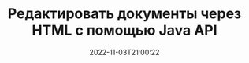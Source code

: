 ---
############################# Static ############################
layout: "product"
date: 2022-11-03T21:00:22
draft: false

product: "Editor"
product_tag: "editor"
platform: "Java"
platform_tag: "java"

############################# Head ############################
head_title: "API редактора документов Java | Редактировать Word Excel PowerPoint Web XML текстовые файлы с помощью HTML"
head_description: "API редактора документов для Java. Загрузить Microsoft Word, Excel, PowerPoint, e-Book, XML, веб и текстовые файлы в HTML, отредактировать и конвертировать обратно в исходный формат после правки."

############################# Header ############################
title: "Редактировать документы через HTML с помощью Java API"
description: "Интегрируйте Java-приложения с HTML-редактором, чтобы редактировать документы и преобразовывать их обратно в исходный формат."
button:
    enable: true

############################# SubMenu ############################
submenu:
    enable: true
    
    left:
        img_alt: "GroupDocs.Editor for Java"
        image: "https://www.groupdocs.cloud/templates/groupdocs/images/product-logos/groupdocs-editor-java.png"
        product: "GroupDocs.Editor"
        platform: "Java"

    middle:
        button:
            # button loop
            - link: "#overview"
              text: "Обзор"

            # button loop
            - link: "#features"
              text: "Функции"

            # button loop
            - link: "#support"
              text: "Поддержка"

            # button loop
            - link: "https://products.groupdocs.app/editor"
              text: "Живие демонстрации"

            # button loop
            - link: "https://purchase.groupdocs.com/pricing/editor/java"
              text: "Цены"

    right:
        link_download: "https://downloads.groupdocs.com/editor"
        link_learn: "https://docs.groupdocs.com/editor/java/"
        link_buy: "https://purchase.groupdocs.com"

############################# Overview ############################
overview:
    enable: true
    content: |
      GroupDocs.Editor for Java API позволяет редактировать документы в их HTML-представлении. API поддерживает несколько форматов документов и может быть интегрирован с любым внешним, открытым или платным HTML-редактором. API редактора загрузит документы, преобразует их в HTML, предоставит HTML во внешний пользовательский интерфейс, а затем сохранит HTML в формат исходного документа после обработки. Его также можно использовать для создания различных электронных таблиц Microsoft Word, Excel, файлов PowerPoint, форматов OpenDocument, документов XML и TXT.
    tabs:
      enable: true     
      
      ## TAB ONE ##
      tab_one:
        description: |
          Ниже приводится обзор GroupDocs.Editor for Java:

        left:
          enable: true
          icon: "fab fa-html5"
          title: "Управление с помощью HTML"
          content: |
            * Загрузить поддерживаемый документ
            * Редактировать контент с помощью HTML
            * Редактировать связанные стили
            * Преобразовать в исходный формат
      
      ## TAB TWO ##
      tab_two:
        description: |
          GroupDocs.Editor for Java поддерживает следующие [форматы файлов](https://docs.groupdocs.com/editor/java/supported-document-formats/)

        left:
          enable: true
          table:
            # table loop
            - title: "Microsoft Office"
              content: |
                * **Microsoft Word**: DOC, DOCX, DOCM, DOT, DOTM, DOTX, FlatOPC, WordML, RTF
                * **Microsoft Excel**: XLS, XLSX, XLSM, XLT, XLTX, XLTM, XLSB, XLAM, CSV, TSV, SXC, SpreadsheetML, DIF, DSV
                * **Microsoft PowerPoint**: PPT, PPTX, PPTM, PPS, PPSX, PPSM, POT, POTX, POTM

        right:
          enable: true
          table:
            # table loop
            - title: "Другие семейства форматов"
              content: |
                * **Форматы OpenDocument**: ODT, OTT, ODS, FODS, ODP, OTP
                * **Форматы OpenDocument**: MSG, MBOX, EML, EMLX
                * **Веб-форматы**: HTML, MHTML, CHM, XML, TXT
                * **Веб-форматы**: MOBI, AZW3, ePub

      ## TAB THREE ##
      tab_three:
        description: |
          GroupDocs.Editor for Java поддерживает следующие операционные системы, фреймворки и менеджеры пакетов:
        
        left:
          enable: true
          table:
            # table loop
            - icon: "fab fa-windows"
              title: "Операционные системы"
              content: |
                * Microsoft Windows Desktop
                * Microsoft Windows Server
                * Linux
                * MacOS

            # table loop
            - icon: "fas fa-code"
              title: "Поддерживаемые фреймворки"
              content: |
                * Java 7 (1.7) +

        right:
          enable: true
          table:
            # table loop
            - icon: "fas fa-cogs"
              title: "Среды разработки"
              content: |
                * NetBeans
                * IntelliJ IDEA
                * Eclipse
            # table loop
            - icon: "fas fa-tools"
              title: "Инструменты автоматизации сборки"
              content: |
                * Maven

############################# Features ############################
features:
    enable: true
    title: "Возможности GroupDocs.Editor for Java"

    feature:
      # feature loop
      - icon: "fas fa-copy"
        content: "Простая интеграция с HTML-редактором"

      # feature loop
      - icon: "fas fa-eye"
        content: "Преобразование документа в HTML DOM"

      # feature loop
      - icon: "fas fa-bolt"
        content: "Извлечение содержимого HTML из потока с содержимым документа"
      
      # feature loop
      - icon: "fas fa-file-powerpoint"
        content: "Загружайте, редактируйте и сохраняйте форматы файлов Word, Excel и PowerPoint"

      # feature loop
      - icon: "fas fa-code"
        content: "Извлечение HTML вместе со встроенными элементам"

      # feature loop
      - icon: "fas fa-cloud"
        content: "Импорт, просмотр и редактирование XML-документов"

      # feature loop
      - icon: "fas fa-remove-format"
        content: "Обход HTML-контента и сохранение встроенных ресурсов"

      # feature loop
      - icon: "fas fa-comment-slash"
        content: "Просмотр, редактирование и сохранение текстовых документов в постраничном режиме"

      # feature loop
      - icon: "fas fa-location-arrow"
        content: "Получить содержимое тэга HTML BODY из файла"

      # feature loop
      - icon: "fas fa-border-all"
        content: "Извлечь содержимое CSS из файла HTML"

      # feature loop
      - icon: "fas fa-wrench"
        content: "Используйте строковое содержимое для получения HTML DOM и преобразования в файл"

      # feature loop
      - icon: "fas fa-columns"
        content: "Преобразование HTML DOM со встроенными элементами"

      # feature loop
      - icon: "fas fa-file-word"
        content: "Преобразование файлов нескольких форматов в HTML для редактирования"

      # feature loop
      - icon: "fas fa-envelope"
        content: "Получение метаинформацию входных документов без редактирования"

      # feature loop
      - icon: "fas fa-print"
        content: "Сохранение отредактированных документов в формате обычного текстового файла"

      # feature loop
      - icon: "fas fa-file-archive"
        content: "Точность преобразования"

      # feature loop
      - icon: "fas fa-lock"
        content: "Применить пароль к выходному документу"

      # feature loop
      - icon: "fas fa-file-code"
        content: "Независим от баз данных"
      
      # feature loop
      - icon: "fas fa-fill-drip"
        content: "Независим от пользовательского интерфейса"

      # feature loop
      - icon: "fas fa-file-excel"
        content: "Поддерживает Metered-лицензирование"

    more_feature:
      # more_feature_loop
      - title: "Точное преобразование в HTML DOM и из него"
        content: |
          Использование GroupDocs.Editor for Java позволяет создавать приложения на Java, которые загружают документ поддерживаемого формата файла для преобразования его в объектную модель документа HTML (DOM) вместе со связанными с ним элементами, например, CSS. Кроме того, наш Java API редактора позволяет редактировать HTML в любом из популярных редакторов HTML. После внесения необходимых изменений GroupDocs.Editor for Java поможет вам преобразовать полученный HTML-код обратно в исходный формат файла.
          
          ```java
          // Create Editor class by loading an input document
          Editor editor = new Editor("Sample.docx");

          // Open document for edit and obtain EditableDocument
          EditableDocument original = editor.edit();

          // Obtain all-embedded HTML from it
          String allEmbeddedInside = original.getEmbeddedHtml();

          // If necessary, obtain pure HTML-markup, CSS, images and other resources in separate form

          // Whole HTML-markup, without any resources
          String completeHtmlMarkup = original.getContent();

          // Only HTML->BODY content, useful for most of WYSIWYG-editors
          String onlyInnerBody = original.getBodyContent();

          // All CSS stylesheets
          List<CssText> stylesheets = original.getCss();

          // All images, including raster and vector, but without CSS gradients
          List<IImageResource> images = original.getImages();

          // All font resources
          List<FontResourceBase> fonts = original.getFonts();

          // finally, send this content to your WYSIWYG HTML-editor
          ```
      # more_feature_loop
      - title: "Загрузка и выборка ассоциированных элементов"
        content: "GroupDocs.Editor for Java API позволяет извлекать связанные элементы из документов поддерживаемых форматов, таких как изображения, CSS, шрифты и многое другое. Затем вы можете загрузить эти извлеченные связанные элементы, просмотреть их и сохранить отдельно от окончательного HTML-файла и получить хорошо управляемый вывод."

############################# Support ############################
support:
    enable: true

############################# Solutions ############################
solutions:
    enable: true
    title: "GroupDocs.Editor предлагает API редактирования документов для других популярных сред разработки."

    solution:
        # solution loop
        - img_alt: "GroupDocs.Editor for .NET"
          image: "https://www.groupdocs.cloud/templates/groupdocs/images/product-logos/groupdocs-editor-net.png"
          product: "GroupDocs.Editor"
          platform: ".NET"
          link: "/editor/net/"

############################# Back to top ###############################
back_to_top:
  enable: true
---